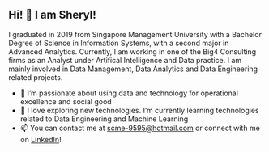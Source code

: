 ## Hi! 👋 I am Sheryl! ##

I graduated in 2019 from Singapore Management University with a Bachelor Degree of Science in Information Systems, with a second major in Advanced Analytics. Currently, I am working in one of the Big4 Consulting firms as an Analyst under Artifical Intelligence and Data practice. I am mainly involved in Data Management, Data Analytics and Data Engineering related projects.

- 👀 I’m passionate about using data and technology for operational excellence and social good
- 🌱 I love exploring new technologies. I’m currently learning technologies related to Data Engineering and Machine Learning
- 📫 You can contact me at scme-9595@hotmail.com or connect with me on [LinkedIn](https://www.linkedin.com/in/sherylcme/)!

<!---
sherylcme/sherylcme is a ✨ special ✨ repository because its `README.md` (this file) appears on your GitHub profile.
You can click the Preview link to take a look at your changes.
--->
